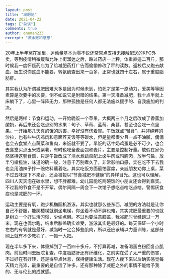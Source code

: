 ```yaml
---
layout: post
title: "减肥记"
date: 2021-04-22
tags: ["杂谈"]
comments: true
author: oneman233
excerpt: "流水账和感想"
---
```


20年上半年窝在家里，运动量基本为零不说还常常点支持无接触配送的KFC外卖，等到疫情稍微缓和允许上街溜达之后，路过药店一上秤，体重直逼二百斤，那时候我一度怀疑药店为了给减肥药打广告而偷偷修改了秤的读数。返校后又跑去献血，医生说你这血不能要，转氨酶查出来一百多，正常也就四十左右，属于重度脂肪肝。

其实我认为所谓减肥困难大多是因为时候未到，怕死才是第一原动力，爱美等等因素算是次要中的次要，倒不如说它是附赠的结果。第一天准备减肥，我十点半就上床躺下了，心里一阵阵无力，那种孤独是任何人都无法施以援手的、自我施加的判决。

然后是两样：节食和运动。一开始晚饭一个苹果，大概两三个月之后改成了香蕉加酸奶，再后来还会吃点别的水果：句子、草莓、蓝莓、桑葚，甚至也会吃一点坚果。一开始那几天真的饿的厉害，幸好没有伤着胃。午饭就点“轻食”，并非纯粹的沙拉，也有些牛肉鸡肉和意面荞麦饭等等碳水，但是量都很少且一点不油腻，偶偶也会去食堂点点蔬菜和鱼肉，米饭就不要了。早饭的话牛奶鸡蛋是必不可少，也会去食堂买点玉米或紫薯，有时也吃全麦面包和麦片，主要是控制好量。放假在家仍然坚持这套食谱，只是午饭改成了清水煮蔬菜配上卤牛肉或鸡胸肉，放半勺盐，放半勺橄榄油，味道的确一般，注意千万别煮久了，非常影响口感，实在吃不下去我也会用油辣子拌一碗佐料蘸着吃。其实吃饭方面最怕宴席，亲戚朋友劝你上桌，菜不过五味是下不来台，还会被投以“节食减肥不健康”的异样目光。这也可以理解，四川人天天泡在碳水里，想不胖都难，幼儿园能吃两碗饭的小朋友还会得到嘉奖。不过我的节食不是不开荤，偶尔间隔一周会下一次馆子想吃点啥吃点啥，警惕厌食症也是减肥的一环。

运动主要是有氧，跑步机椭圆机游泳，其实也就那么些东西，减肥的方法就是让你自己不舒服，能爬楼梯就别坐电梯，你坐着不动不胖也难，其实减肥最重要的也就是树立一个好生活习惯，少偷点懒。不过也要注意膝盖，我减肥时曾经跑过一万米，现在也偶尔跑，结束后膝盖确实难受，游泳其实是最好的。每天保证一个小时左右的有氧就是最好，减脂时一定会掉些肌肉，所以还应该辅以力量训练，这部分网上就有不少教程了，一抓一大把。

现在半年多下来，体重掉到了一百四十多斤，不打算再减，准备喝蛋白粉回复点肌肉。前段时间去医院复查，中度脂肪肝还有纤维化，之前实在受了太严重的伤害，不过好在有好转，还是得早点休息，保持健康生活。现在人瘦下来以后确实感觉每天精力充沛，最重要的是自信了许多，还有那种除了减肥之外的事情不能给予我的、无与伦比的成就感。